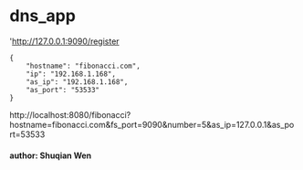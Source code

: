 # dns_app
'http://127.0.0.1:9090/register

```
{
    "hostname": "fibonacci.com",
    "ip": "192.168.1.168",
    "as_ip": "192.168.1.168",
    "as_port": "53533"
}
```


http://localhost:8080/fibonacci?hostname=fibonacci.com&fs_port=9090&number=5&as_ip=127.0.0.1&as_port=53533

#### author: Shuqian Wen
